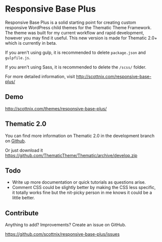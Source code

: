 Responsive Base Plus
===============

Responsive Base Plus is a solid starting point for creating custom responsive WordPress child themes for the Thematic Theme Framework. The theme was built for my current workflow and rapid development, however you may find it useful. This new version is made for Thematic 2.0+ which is currently in beta.

If you aren't using gulp, it is recommended to delete `package.json` and `gulpfile.js`.

If you aren't using Sass, it is recommended to delete the `/scss/` folder.

For more detailed information, visit http://scottnix.com/responsive-base-plus/

Demo
-------------

http://scottnix.com/themes/responsive-base-plus/

Thematic 2.0
-------------

You can find more information on Thematic 2.0 in the development branch on [Github](https://github.com/ThematicTheme/Thematic/tree/develop).

Or just download it https://github.com/ThematicTheme/Thematic/archive/develop.zip

Todo
-------------

* Write up more documentation or quick tutorials as questions arise.
* Comment CSS could be slightly better by making the CSS less specific, it totally works fine but the nit-picky person in me knows it could be a little better.

Contribute
--------------

Anything to add? Improvements? Create an issue on GitHub.

https://github.com/scottnix/responsive-base-plus/issues